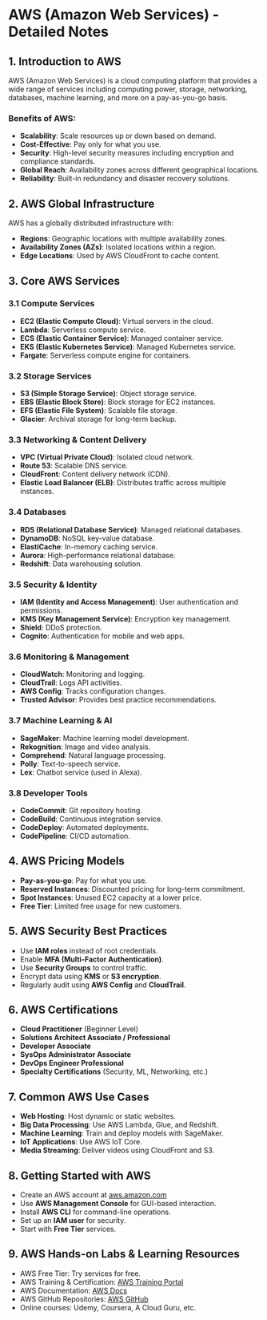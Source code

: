 # AWS (Amazon Web Services) - Detailed Notes

## 1. Introduction to AWS
AWS (Amazon Web Services) is a cloud computing platform that provides a wide range of services including computing power, storage, networking, databases, machine learning, and more on a pay-as-you-go basis.

### Benefits of AWS:
- **Scalability**: Scale resources up or down based on demand.
- **Cost-Effective**: Pay only for what you use.
- **Security**: High-level security measures including encryption and compliance standards.
- **Global Reach**: Availability zones across different geographical locations.
- **Reliability**: Built-in redundancy and disaster recovery solutions.

## 2. AWS Global Infrastructure
AWS has a globally distributed infrastructure with:
- **Regions**: Geographic locations with multiple availability zones.
- **Availability Zones (AZs)**: Isolated locations within a region.
- **Edge Locations**: Used by AWS CloudFront to cache content.

## 3. Core AWS Services
### 3.1 Compute Services
- **EC2 (Elastic Compute Cloud)**: Virtual servers in the cloud.
- **Lambda**: Serverless compute service.
- **ECS (Elastic Container Service)**: Managed container service.
- **EKS (Elastic Kubernetes Service)**: Managed Kubernetes service.
- **Fargate**: Serverless compute engine for containers.

### 3.2 Storage Services
- **S3 (Simple Storage Service)**: Object storage service.
- **EBS (Elastic Block Store)**: Block storage for EC2 instances.
- **EFS (Elastic File System)**: Scalable file storage.
- **Glacier**: Archival storage for long-term backup.

### 3.3 Networking & Content Delivery
- **VPC (Virtual Private Cloud)**: Isolated cloud network.
- **Route 53**: Scalable DNS service.
- **CloudFront**: Content delivery network (CDN).
- **Elastic Load Balancer (ELB)**: Distributes traffic across multiple instances.

### 3.4 Databases
- **RDS (Relational Database Service)**: Managed relational databases.
- **DynamoDB**: NoSQL key-value database.
- **ElastiCache**: In-memory caching service.
- **Aurora**: High-performance relational database.
- **Redshift**: Data warehousing solution.

### 3.5 Security & Identity
- **IAM (Identity and Access Management)**: User authentication and permissions.
- **KMS (Key Management Service)**: Encryption key management.
- **Shield**: DDoS protection.
- **Cognito**: Authentication for mobile and web apps.

### 3.6 Monitoring & Management
- **CloudWatch**: Monitoring and logging.
- **CloudTrail**: Logs API activities.
- **AWS Config**: Tracks configuration changes.
- **Trusted Advisor**: Provides best practice recommendations.

### 3.7 Machine Learning & AI
- **SageMaker**: Machine learning model development.
- **Rekognition**: Image and video analysis.
- **Comprehend**: Natural language processing.
- **Polly**: Text-to-speech service.
- **Lex**: Chatbot service (used in Alexa).

### 3.8 Developer Tools
- **CodeCommit**: Git repository hosting.
- **CodeBuild**: Continuous integration service.
- **CodeDeploy**: Automated deployments.
- **CodePipeline**: CI/CD automation.

## 4. AWS Pricing Models
- **Pay-as-you-go**: Pay for what you use.
- **Reserved Instances**: Discounted pricing for long-term commitment.
- **Spot Instances**: Unused EC2 capacity at a lower price.
- **Free Tier**: Limited free usage for new customers.

## 5. AWS Security Best Practices
- Use **IAM roles** instead of root credentials.
- Enable **MFA (Multi-Factor Authentication)**.
- Use **Security Groups** to control traffic.
- Encrypt data using **KMS** or **S3 encryption**.
- Regularly audit using **AWS Config** and **CloudTrail**.

## 6. AWS Certifications
- **Cloud Practitioner** (Beginner Level)
- **Solutions Architect Associate / Professional**
- **Developer Associate**
- **SysOps Administrator Associate**
- **DevOps Engineer Professional**
- **Specialty Certifications** (Security, ML, Networking, etc.)

## 7. Common AWS Use Cases
- **Web Hosting**: Host dynamic or static websites.
- **Big Data Processing**: Use AWS Lambda, Glue, and Redshift.
- **Machine Learning**: Train and deploy models with SageMaker.
- **IoT Applications**: Use AWS IoT Core.
- **Media Streaming**: Deliver videos using CloudFront and S3.

## 8. Getting Started with AWS
- Create an AWS account at [aws.amazon.com](https://aws.amazon.com/)
- Use **AWS Management Console** for GUI-based interaction.
- Install **AWS CLI** for command-line operations.
- Set up an **IAM user** for security.
- Start with **Free Tier** services.

## 9. AWS Hands-on Labs & Learning Resources
- AWS Free Tier: Try services for free.
- AWS Training & Certification: [AWS Training Portal](https://aws.training/)
- AWS Documentation: [AWS Docs](https://docs.aws.amazon.com/)
- AWS GitHub Repositories: [AWS GitHub](https://github.com/aws)
- Online courses: Udemy, Coursera, A Cloud Guru, etc.


